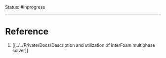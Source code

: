Status: #inprogress 






---
# Reference
1. [[../../Private/Docs/Description and utilization of interFoam multiphase solver]]